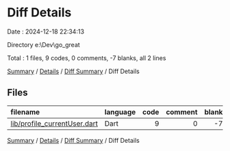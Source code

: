 # Diff Details

Date : 2024-12-18 22:34:13

Directory e:\\Dev\\go_great

Total : 1 files,  9 codes, 0 comments, -7 blanks, all 2 lines

[Summary](results.md) / [Details](details.md) / [Diff Summary](diff.md) / Diff Details

## Files
| filename | language | code | comment | blank | total |
| :--- | :--- | ---: | ---: | ---: | ---: |
| [lib/profile_currentUser.dart](/lib/profile_currentUser.dart) | Dart | 9 | 0 | -7 | 2 |

[Summary](results.md) / [Details](details.md) / [Diff Summary](diff.md) / Diff Details